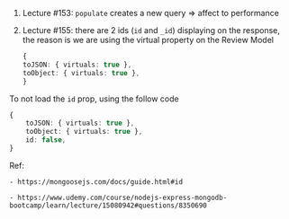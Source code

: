 1. Lecture #153: `populate` creates a new query => affect to performance

2. Lecture #155: there are 2 ids (`id` and `_id`) displaying on the response, the reason is we are using the virtual property on the Review Model

    ```ts 
    {
    toJSON: { virtuals: true },
    toObject: { virtuals: true },
    }
    ```
To not load the `id` prop, using the follow code


     
```ts 
{
    toJSON: { virtuals: true },
    toObject: { virtuals: true },
    id: false,
}
```
    

Ref: 

    - https://mongoosejs.com/docs/guide.html#id

    - https://www.udemy.com/course/nodejs-express-mongodb-bootcamp/learn/lecture/15080942#questions/8350690